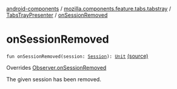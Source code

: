 [android-components](../../index.md) / [mozilla.components.feature.tabs.tabstray](../index.md) / [TabsTrayPresenter](index.md) / [onSessionRemoved](./on-session-removed.md)

# onSessionRemoved

`fun onSessionRemoved(session: `[`Session`](../../mozilla.components.browser.session/-session/index.md)`): `[`Unit`](https://kotlinlang.org/api/latest/jvm/stdlib/kotlin/-unit/index.html) [(source)](https://github.com/mozilla-mobile/android-components/blob/master/components/feature/tabs/src/main/java/mozilla/components/feature/tabs/tabstray/TabsTrayPresenter.kt#L36)

Overrides [Observer.onSessionRemoved](../../mozilla.components.browser.session/-session-manager/-observer/on-session-removed.md)

The given session has been removed.

